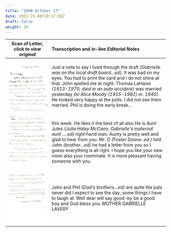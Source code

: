 ```yaml
---
title: "1940 October 17"
date: 2021-25-08T19:27:55Z
draft: false
weight: 18
---
```

| Scan of Letter, *click to view original* | Transcription and *in-line Editorial Notes* |
| :---: | :--- |
| ![](img206.jpg?height=700px) | Just a note to say I lived through the draft *(Gabrielle was on the local draft board...ed)*.  It was bad on my eyes. You had to print the card and I do not shine at that.  John spelled me at night. Thomas LaHaise *(1913-1970, died in an auto accident)* was married yesterday *(to Alice Moody (1915-1982) m. 1940)*.  He looked very happy at the polls. I did not see them married. Phil is doing the early break... |
| ![](img207.jpg?height=700px) | this week.  He likes it the best of all also He is Aunt Jules *(Julia Haley McCann, Gabrielle's maternal aunt ... ed)* right hand man.  Aunty is pretty well and glad to hear from you. Mr. D *(Foster Doane..ed.)* told John *(brother...ed)* he had a letter from you so I guess everything is all right. I hope you like your new room also your roommate.  It is more pleasant having someone with you. |
| ![](img208.jpg?height=700px) | John and Phil *(Dad's brothers...ed)*  are quite the pals never did I expect to see the day, some things I have to laugh at. Well dear will say good-by be a good boy and God bless you.  MOTHER  GABRIELLE LAVERY 

